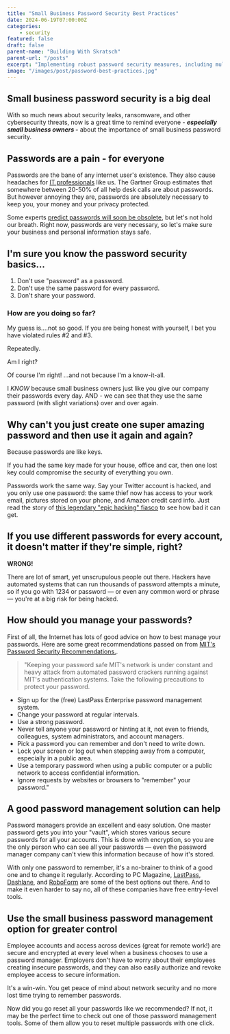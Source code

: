 ```yaml
---
title: "Small Business Password Security Best Practices"
date: 2024-06-19T07:00:00Z
categories:
    - security
featured: false
draft: false
parent-name: "Building With Skratsch"
parent-url: "/posts"
excerpt: "Implementing robust password security measures, including multi-factor authentication and regular password updates, is essential for safeguarding digital assets against cyber threats and data breaches."
image: "/images/post/password-best-practices.jpg"
---
```


## Small business password security is a big deal

With so much news about security leaks, ransomware, and other cybersecurity threats, now is a great time to remind everyone - **_especially small business owners -_** about the importance of small business password security.

## Passwords are a pain - for everyone

Passwords are the bane of any internet user's existence. They also cause headaches for [IT professionals](/business/outsourced-it-services-provider-benefits) like us. The Gartner Group estimates that somewhere between 20-50% of all help desk calls are about passwords. But however annoying they are, passwords are absolutely necessary to keep you, your money and your privacy protected.

Some experts [predict passwords will soon be obsolete](https://gigaom.com/2017/02/14/transmit), but let's not hold our breath. Right now, passwords are very necessary, so let's make sure your business and personal information stays safe.

## I'm sure you know the password security basics…

1. Don't use "password" as a password.
1. Don't use the same password for every password.
1. Don't share your password.

### How are you doing so far?

My guess is….not so good. If you are being honest with yourself, I bet you have violated rules #2 and #3.

Repeatedly.

Am I right?

Of course I'm right! …and not because I'm a know-it-all.

I _KNOW_ because small business owners just like you give our company their passwords every day. AND - we can see that they use the same password (with slight variations) over and over again.

## Why can't you just create one super amazing password and then use it again and again?

Because passwords are like keys.

If you had the same key made for your house, office and car, then one lost key could compromise the security of everything you own.

Passwords work the same way. Say your Twitter account is hacked, and you only use one password: the same thief now has access to your work email, pictures stored on your phone, and Amazon credit card info. Just read the story of [this legendary "epic hacking" fiasco](https://www.wired.com/2012/08/apple-amazon-mat-honan-hacking/) to see how bad it can get.

## If you use different passwords for every account, it doesn't matter if they're simple, right?

**WRONG!**

There are lot of smart, yet unscrupulous people out there. Hackers have automated systems that can run thousands of password attempts a minute, so if you go with 1234 or password — or even any common word or phrase — you're at a big risk for being hacked.

## How should you manage your passwords?

First of all, the Internet has lots of good advice on how to best manage your passwords. Here are some great recommendations passed on from [MIT's Password Security Recommendations.](https://ist.mit.edu/security/passwords).

> "Keeping your password safe MIT's network is under constant and heavy attack from automated password crackers running against MIT's authentication systems. Take the following precautions to protect your password.

- Sign up for the (free) LastPass Enterprise password management system.
- Change your password at regular intervals.
- Use a strong password.
- Never tell anyone your password or hinting at it, not even to friends, colleagues, system administrators, and account managers.
- Pick a password you can remember and don't need to write down.
- Lock your screen or log out when stepping away from a computer, especially in a public area.
- Use a temporary password when using a public computer or a public network to access confidential information.
- Ignore requests by websites or browsers to "remember" your password."

## A good password management solution can help

Password managers provide an excellent and easy solution. One master password gets you into your "vault", which stores various secure passwords for all your accounts. This is done with encryption, so you are the only person who can see all your passwords — even the password manager company can't view this information because of how it's stored.

With only one password to remember, it's a no-brainer to think of a good one and to change it regularly. According to PC Magazine, [LastPass](https://www.lastpass.com/), [Dashlane](https://www.dashlane.com/), and [RoboForm](https://www.roboform.com/) are some of the best options out there. And to make it even harder to say no, all of these companies have free entry-level tools.

## Use the small business password management option for greater control

Employee accounts and access across devices (great for remote work!) are secure and encrypted at every level when a business chooses to use a password manager. Employers don't have to worry about their employees creating insecure passwords, and they can also easily authorize and revoke employee access to secure information.

It's a win-win. You get peace of mind about network security and no more lost time trying to remember passwords.

Now did you go reset all your passwords like we recommended? If not, it may be the perfect time to check out one of those password management tools. Some of them allow you to reset multiple passwords with one click.
